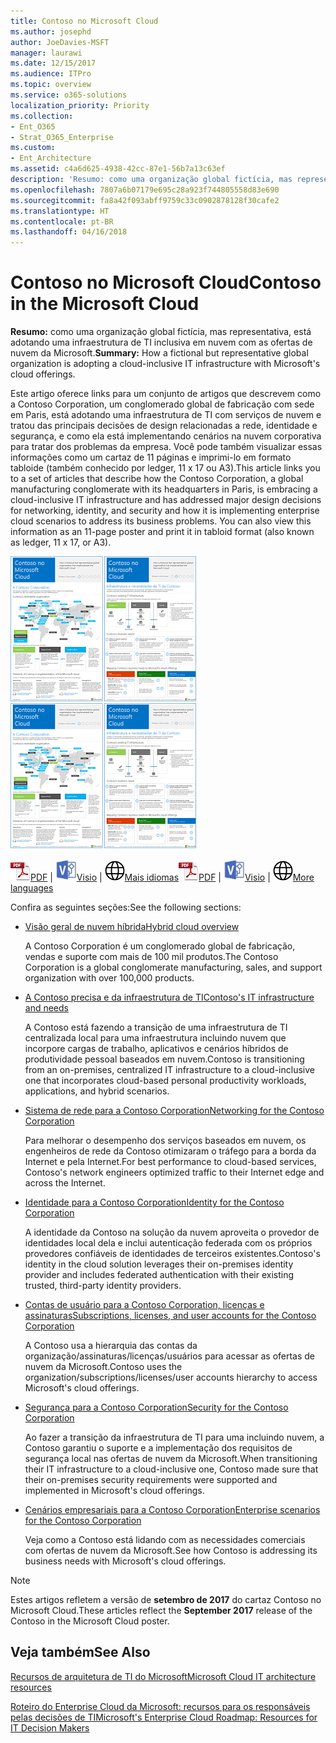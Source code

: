 ```yaml
---
title: Contoso no Microsoft Cloud
ms.author: josephd
author: JoeDavies-MSFT
manager: laurawi
ms.date: 12/15/2017
ms.audience: ITPro
ms.topic: overview
ms.service: o365-solutions
localization_priority: Priority
ms.collection:
- Ent_O365
- Strat_O365_Enterprise
ms.custom:
- Ent_Architecture
ms.assetid: c4a6d625-4938-42cc-87e1-56b7a13c63ef
description: 'Resumo: como uma organização global fictícia, mas representativa, está adotando uma infraestrutura de TI inclusiva em nuvem com as ofertas de nuvem da Microsoft.'
ms.openlocfilehash: 7807a6b07179e695c28a923f744805558d83e690
ms.sourcegitcommit: fa8a42f093abff9759c33c0902878128f30cafe2
ms.translationtype: HT
ms.contentlocale: pt-BR
ms.lasthandoff: 04/16/2018
---
```

# <a name="contoso-in-the-microsoft-cloud"></a><span data-ttu-id="4ba66-103">Contoso no Microsoft Cloud</span><span class="sxs-lookup"><span data-stu-id="4ba66-103">Contoso in the Microsoft Cloud</span></span>

 <span data-ttu-id="4ba66-104">**Resumo:** como uma organização global fictícia, mas representativa, está adotando uma infraestrutura de TI inclusiva em nuvem com as ofertas de nuvem da Microsoft.</span><span class="sxs-lookup"><span data-stu-id="4ba66-104">**Summary:** How a fictional but representative global organization is adopting a cloud-inclusive IT infrastructure with Microsoft's cloud offerings.</span></span>
  
<span data-ttu-id="4ba66-p101">Este artigo oferece links para um conjunto de artigos que descrevem como a Contoso Corporation, um conglomerado global de fabricação com sede em Paris, está adotando uma infraestrutura de TI com serviços de nuvem e tratou das principais decisões de design relacionadas a rede, identidade e segurança, e como ela está implementando cenários na nuvem corporativa para tratar dos problemas da empresa. Você pode também visualizar essas informações como um cartaz de 11 páginas e imprimi-lo em formato tabloide (também conhecido por ledger, 11 x 17 ou A3).</span><span class="sxs-lookup"><span data-stu-id="4ba66-p101">This article links you to a set of articles that describe how the Contoso Corporation, a global manufacturing conglomerate with its headquarters in Paris, is embracing a cloud-inclusive IT infrastructure and has addressed major design decisions for networking, identity, and security and how it is implementing enterprise cloud scenarios to address its business problems. You can also view this information as an 11-page poster and print it in tabloid format (also known as ledger, 11 x 17, or A3).</span></span>
  
<span data-ttu-id="4ba66-107">[![Imagem em miniatura do cartaz Contoso na Microsoft Cloud](images/Contoso_Poster/Thumbnail.png)](https://www.microsoft.com/download/details.aspx?id=54427)</span><span class="sxs-lookup"><span data-stu-id="4ba66-107">[![Thumb image of the Contoso in the Microsoft Cloud poster.](images/Contoso_Poster/Thumbnail.png)](https://www.microsoft.com/download/details.aspx?id=54427)</span></span>
  
<span data-ttu-id="4ba66-108">![Arquivo PDF](images/Common_Images/PDFIcon.png)[PDF](https://go.microsoft.com/fwlink/p/?linkid=842085)  | ![Arquivo do Visio](images/Common_Images/VisioIcon.png)[Visio](https://go.microsoft.com/fwlink/p/?linkid=842086)  | ![Ver uma página com as versões em outros idiomas](images/Common_Images/GlobeIcon.png)[Mais idiomas](https://www.microsoft.com/download/details.aspx?id=54427)</span><span class="sxs-lookup"><span data-stu-id="4ba66-108">![PDF file](images/Common_Images/PDFIcon.png)[PDF](https://go.microsoft.com/fwlink/p/?linkid=842085)  | ![Visio file](images/Common_Images/VisioIcon.png)[Visio](https://go.microsoft.com/fwlink/p/?linkid=842086)  | ![See a page with versions in additional languages](images/Common_Images/GlobeIcon.png)[More languages](https://www.microsoft.com/download/details.aspx?id=54427)</span></span>
  
<span data-ttu-id="4ba66-109">Confira as seguintes seções:</span><span class="sxs-lookup"><span data-stu-id="4ba66-109">See the following sections:</span></span>
  
- [<span data-ttu-id="4ba66-110">Visão geral de nuvem híbrida</span><span class="sxs-lookup"><span data-stu-id="4ba66-110">Hybrid cloud overview</span></span>](hybrid-cloud-overview.md)
    
    <span data-ttu-id="4ba66-111">A Contoso Corporation é um conglomerado global de fabricação, vendas e suporte com mais de 100 mil produtos.</span><span class="sxs-lookup"><span data-stu-id="4ba66-111">The Contoso Corporation is a global conglomerate manufacturing, sales, and support organization with over 100,000 products.</span></span>
    
- [<span data-ttu-id="4ba66-112">A Contoso precisa e da infraestrutura de TI</span><span class="sxs-lookup"><span data-stu-id="4ba66-112">Contoso's IT infrastructure and needs</span></span>](contoso-it-infrastructure-and-needs.md)
    
    <span data-ttu-id="4ba66-113">A Contoso está fazendo a transição de uma infraestrutura de TI centralizada local para uma infraestrutura incluindo nuvem que incorpore cargas de trabalho, aplicativos e cenários híbridos de produtividade pessoal baseados em nuvem.</span><span class="sxs-lookup"><span data-stu-id="4ba66-113">Contoso is transitioning from an on-premises, centralized IT infrastructure to a cloud-inclusive one that incorporates cloud-based personal productivity workloads, applications, and hybrid scenarios.</span></span>
    
- [<span data-ttu-id="4ba66-114">Sistema de rede para a Contoso Corporation</span><span class="sxs-lookup"><span data-stu-id="4ba66-114">Networking for the Contoso Corporation</span></span>](networking-for-the-contoso-corporation.md)
    
    <span data-ttu-id="4ba66-115">Para melhorar o desempenho dos serviços baseados em nuvem, os engenheiros de rede da Contoso otimizaram o tráfego para a borda da Internet e pela Internet.</span><span class="sxs-lookup"><span data-stu-id="4ba66-115">For best performance to cloud-based services, Contoso's network engineers optimized traffic to their Internet edge and across the Internet.</span></span>
    
- [<span data-ttu-id="4ba66-116">Identidade para a Contoso Corporation</span><span class="sxs-lookup"><span data-stu-id="4ba66-116">Identity for the Contoso Corporation</span></span>](identity-for-the-contoso-corporation.md)
    
    <span data-ttu-id="4ba66-117">A identidade da Contoso na solução da nuvem aproveita o provedor de identidades local dela e inclui autenticação federada com os próprios provedores confiáveis de identidades de terceiros existentes.</span><span class="sxs-lookup"><span data-stu-id="4ba66-117">Contoso's identity in the cloud solution leverages their on-premises identity provider and includes federated authentication with their existing trusted, third-party identity providers.</span></span>
    
- [<span data-ttu-id="4ba66-118">Contas de usuário para a Contoso Corporation, licenças e assinaturas</span><span class="sxs-lookup"><span data-stu-id="4ba66-118">Subscriptions, licenses, and user accounts for the Contoso Corporation</span></span>](subscriptions-licenses-and-user-accounts-for-the-contoso-corporation.md)
    
    <span data-ttu-id="4ba66-119">A Contoso usa a hierarquia das contas da organização/assinaturas/licenças/usuários para acessar as ofertas de nuvem da Microsoft.</span><span class="sxs-lookup"><span data-stu-id="4ba66-119">Contoso uses the organization/subscriptions/licenses/user accounts hierarchy to access Microsoft's cloud offerings.</span></span>
    
- [<span data-ttu-id="4ba66-120">Segurança para a Contoso Corporation</span><span class="sxs-lookup"><span data-stu-id="4ba66-120">Security for the Contoso Corporation</span></span>](security-for-the-contoso-corporation.md)
    
    <span data-ttu-id="4ba66-121">Ao fazer a transição da infraestrutura de TI para uma incluindo nuvem, a Contoso garantiu o suporte e a implementação dos requisitos de segurança local nas ofertas de nuvem da Microsoft.</span><span class="sxs-lookup"><span data-stu-id="4ba66-121">When transitioning their IT infrastructure to a cloud-inclusive one, Contoso made sure that their on-premises security requirements were supported and implemented in Microsoft's cloud offerings.</span></span>
    
- [<span data-ttu-id="4ba66-122">Cenários empresariais para a Contoso Corporation</span><span class="sxs-lookup"><span data-stu-id="4ba66-122">Enterprise scenarios for the Contoso Corporation</span></span>](enterprise-scenarios-for-the-contoso-corporation.md)
    
    <span data-ttu-id="4ba66-123">Veja como a Contoso está lidando com as necessidades comerciais com ofertas de nuvem da Microsoft.</span><span class="sxs-lookup"><span data-stu-id="4ba66-123">See how Contoso is addressing its business needs with Microsoft's cloud offerings.</span></span>
    
> [!NOTE]
> <span data-ttu-id="4ba66-124">Estes artigos refletem a versão de **setembro de 2017** do cartaz Contoso no Microsoft Cloud.</span><span class="sxs-lookup"><span data-stu-id="4ba66-124">These articles reflect the **September 2017** release of the Contoso in the Microsoft Cloud poster.</span></span>
  
## <a name="see-also"></a><span data-ttu-id="4ba66-125">Veja também</span><span class="sxs-lookup"><span data-stu-id="4ba66-125">See Also</span></span>

[<span data-ttu-id="4ba66-126">Recursos de arquitetura de TI do Microsoft</span><span class="sxs-lookup"><span data-stu-id="4ba66-126">Microsoft Cloud IT architecture resources</span></span>](microsoft-cloud-it-architecture-resources.md)

[<span data-ttu-id="4ba66-127">Roteiro do Enterprise Cloud da Microsoft: recursos para os responsáveis pelas decisões de TI</span><span class="sxs-lookup"><span data-stu-id="4ba66-127">Microsoft's Enterprise Cloud Roadmap: Resources for IT Decision Makers</span></span>](https://sway.com/FJ2xsyWtkJc2taRD)



